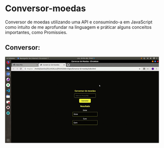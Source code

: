 # Conversor-moedas
Conversor de moedas utilizando uma API e consumindo-a em JavaScript como intuito de me aprofundar na linguagem e práticar alguns conceitos importantes, como Promissies.

## Conversor: 
![Utilizando o conversor](/assets/conversor.gif)
